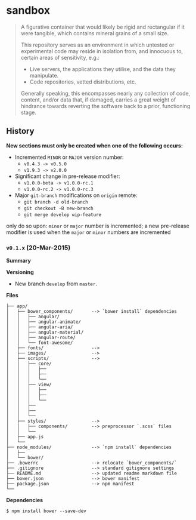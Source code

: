 # sandbox

> A figurative container that would likely be rigid and rectangular if it were tangible, which contains mineral grains of a small size.
> 
> This repository serves as an environment in which untested or experimental code may reside in isolation from, and innocuous to, certain areas of sensitivity, e.g.:
> 
>    * Live servers, the applications they utilise, and the data they manipulate.
>    * Code repositories, vetted distributions, etc.
>  
> Generally speaking, this encompasses nearly any collection of code, content, and/or data that, if damaged, carries a great weight of hindrance towards reverting the software back to a prior, functioning stage.


## History

**New sections must only be created when one of the following occurs:**

 * Incremented `MINOR` or `MAJOR` version number:
      * `v0.4.3 -> v0.5.0`
      * `v1.9.3 -> v2.0.0`
 * Significant change in pre-release modifier:
      * `v1.0.0-beta -> v1.0.0-rc.1`
      * `v1.0.0-rc.2 -> v1.0.0-rc.3`
 * Major `git-branch` modifications on `origin` remote:
      * `git branch -d old-branch`
      * `git checkout -B new-branch`
      * `git merge develop wip-feature`
 
 only do so upon: `minor` or `major` number is incremented; a new pre-release modifier is used when the `major` or `minor` numbers are incremented

### `v0.1.x` (20-Mar-2015)

**Summary**


**Versioning**
 - New branch `develop` from `master`.

**Files**
```
├── app/
│   ├── bower_components/       --> `bower install` dependencies
│   │   ├── angular/
│   │   ├── angular-animate/
│   │   ├── angular-aria/
│   │   ├── angular-material/
│   │   ├── angular-route/
│   │   └── font-awesome/
│   ├── fonts/                  -->
│   ├── images/                 -->
│   ├── scripts/                -->
│   │   ├── core/
│   │   │   ├── 
│   │   │   ├── 
│   │   │   └── 
│   │   ├── view/
│   │   │   ├── 
│   │   │   ├── 
│   │   │   └── 
│   │   ├── 
│   │   ├── 
│   │   └── 
│   ├── styles/                 -->
│   │   ├── components/         --> preprocessor `.scss` files 
│   │   └── 
│   ├── app.js
│   └── 
├── node_modules/               --> `npm install` dependencies
│   ├── 
│   └── bower/
├── .bowerrc                    --> relocate `bower_components/`
├── .gitignore                  --> standard gitignore settings
├── README.md                   --> updated readme markdown file
├── bower.json                  --> bower manifest
├── package.json                --> npm manifest
└── 
```

**Dependencies**
```
$ npm install bower --save-dev
```